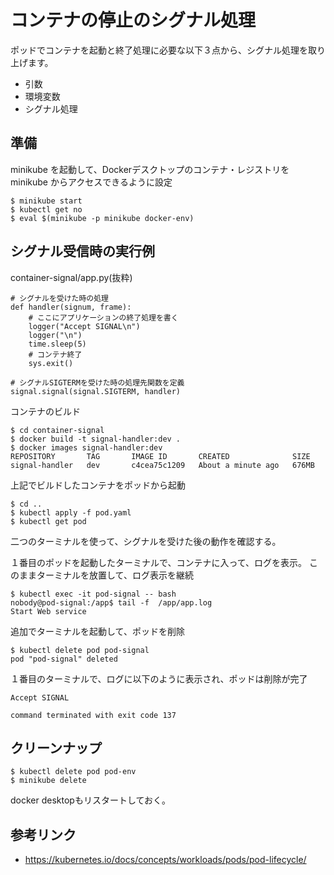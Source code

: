 # コンテナの停止のシグナル処理
ポッドでコンテナを起動と終了処理に必要な以下３点から、シグナル処理を取り上げます。
  - 引数
  - 環境変数
  - シグナル処理


## 準備
minikube を起動して、Dockerデスクトップのコンテナ・レジストリを minikube からアクセスできるように設定 
```
$ minikube start
$ kubectl get no
$ eval $(minikube -p minikube docker-env)
```

## シグナル受信時の実行例
container-signal/app.py(抜粋)
```
# シグナルを受けた時の処理
def handler(signum, frame):
    # ここにアプリケーションの終了処理を書く
    logger("Accept SIGNAL\n")
    logger("\n")
    time.sleep(5)
    # コンテナ終了
    sys.exit()

# シグナルSIGTERMを受けた時の処理先関数を定義
signal.signal(signal.SIGTERM, handler)
```

コンテナのビルド
```
$ cd container-signal
$ docker build -t signal-handler:dev .
$ docker images signal-handler:dev
REPOSITORY       TAG       IMAGE ID       CREATED              SIZE
signal-handler   dev       c4cea75c1209   About a minute ago   676MB
```


上記でビルドしたコンテナをポッドから起動
```
$ cd ..
$ kubectl apply -f pod.yaml 
$ kubectl get pod
```


二つのターミナルを使って、シグナルを受けた後の動作を確認する。

１番目のポッドを起動したターミナルで、コンテナに入って、ログを表示。
このままターミナルを放置して、ログ表示を継続
```
$ kubectl exec -it pod-signal -- bash
nobody@pod-signal:/app$ tail -f  /app/app.log 
Start Web service
```


追加でターミナルを起動して、ポッドを削除
```
$ kubectl delete pod pod-signal
pod "pod-signal" deleted
```


１番目のターミナルで、ログに以下のように表示され、ポッドは削除が完了
```
Accept SIGNAL

command terminated with exit code 137
```


## クリーンナップ
```
$ kubectl delete pod pod-env
$ minikube delete
```
docker desktopもリスタートしておく。



## 参考リンク
- https://kubernetes.io/docs/concepts/workloads/pods/pod-lifecycle/

